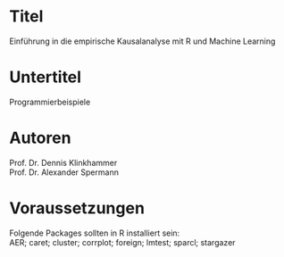 # Titel
Einführung in die empirische Kausalanalyse mit R und Machine Learning

# Untertitel
Programmierbeispiele

# Autoren
Prof. Dr. Dennis Klinkhammer<br>
Prof. Dr. Alexander Spermann

# Voraussetzungen
Folgende Packages sollten in R installiert sein:<br>
AER; caret; cluster; corrplot; foreign; lmtest; sparcl; stargazer
